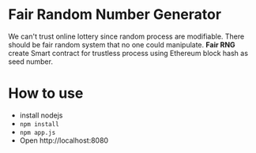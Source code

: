 # Fair Random Number Generator
We can't trust online lottery since random process are modifiable. There should be fair random system that no one could manipulate. **Fair RNG** create Smart contract for trustless process using Ethereum block hash as seed number.

# How to use
- install nodejs
- `npm install`
- `npm app.js`
- Open http://localhost:8080